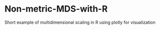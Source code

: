 # Non-metric-MDS-with-R
Short example of multidimensional scaling in R using plotly for visualization 
